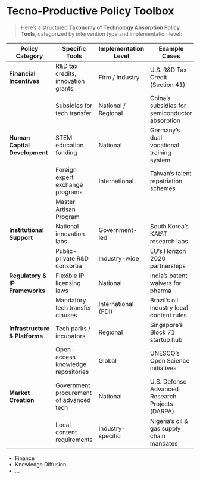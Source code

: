 # Tecno-Productive Policy Toolbox

> Here’s a structured **Taxonomy of Technology Absorption Policy Tools**, categorized by intervention type and implementation level:
> 

| **Policy Category** | **Specific Tools** | **Implementation Level** | **Example Cases** |
| --- | --- | --- | --- |
| **Financial Incentives** | R&D tax credits, innovation grants | Firm / Industry | U.S. R&D Tax Credit (Section 41) |
|  | Subsidies for tech transfer | National / Regional | China’s subsidies for semiconductor absorption |
| **Human Capital Development** | STEM education funding | National | Germany’s dual vocational training system |
|  | Foreign expert exchange programs | International | Taiwan’s talent repatriation schemes |
|  | Master Artisan Program |  |  |
| **Institutional Support** | National innovation labs | Government-led | South Korea’s KAIST research labs |
|  | Public-private R&D consortia | Industry-wide | EU’s Horizon 2020 partnerships |
| **Regulatory & IP Frameworks** | Flexible IP licensing laws | National | India’s patent waivers for pharma |
|  | Mandatory tech transfer clauses | International (FDI) | Brazil’s oil industry local content rules |
| **Infrastructure & Platforms** | Tech parks / incubators | Regional | Singapore’s Block 71 startup hub |
|  | Open-access knowledge repositories | Global | UNESCO’s Open Science initiatives |
| **Market Creation** | Government procurement of advanced tech | National | U.S. Defense Advanced Research Projects (DARPA) |
|  | Local content requirements | Industry-specific | Nigeria’s oil & gas supply chain mandates |

- Finance
- Knowledge Diffusion
- …